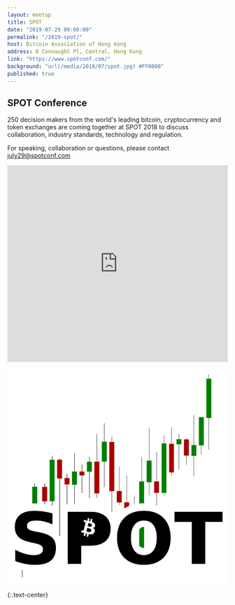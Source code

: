 ```yaml
---
layout: meetup
title: SPOT
date: "2019-07-29 09:00:00"
permalink: "/2019-spot/"
host: Bitcoin Association of Hong Kong
address: 8 Connaught Pl, Central, Hong Kong
link: "https://www.spotconf.com/"
background: "url(/media/2018/07/spot.jpg) #FF0000"
published: true
---
```


## SPOT Conference

250 decision makers from the world's leading bitcoin, cryptocurrency and token exchanges are coming together at SPOT 2018 to discuss collaboration, industry standards, technology and regulation.

For speaking, collaboration or questions, please contact [july29@spotconf.com](mailto:july23@spotconf.com)

<iframe src="https://www.google.com/maps/embed?pb=!1m14!1m8!1m3!1d3691.8486590600755!2d114.158197!3d22.283722!3m2!1i1024!2i768!4f13.1!3m3!1m2!1s0x0%3A0xc36c3967db819c4c!2z5Lqk5piT5omA5bGV6Ka96aSo!5e0!3m2!1sen!2shk!4v1529072953297" width="100%" height="450" frameborder="0" style="border:0" allowfullscreen></iframe>

[![SPOT Conference](/media/2018/07/SPOT_logo.png)](https://www.spotconf.com/)
{:.text-center}
